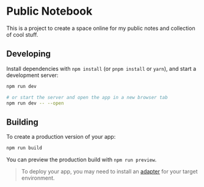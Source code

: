 # Public Notebook

This is a project to create a space online for my public notes and collection of cool stuff.

## Developing

Install dependencies with `npm install` (or `pnpm install` or `yarn`), and start a development server:

```bash
npm run dev

# or start the server and open the app in a new browser tab
npm run dev -- --open
```

## Building

To create a production version of your app:

```bash
npm run build
```

You can preview the production build with `npm run preview`.

> To deploy your app, you may need to install an [adapter](https://kit.svelte.dev/docs/adapters) for your target environment.
